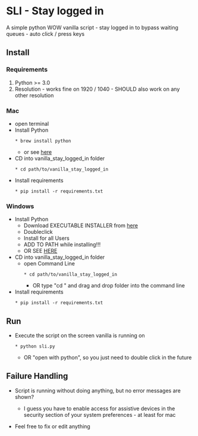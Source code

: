 # SLI - Stay logged in
A simple python WOW vanilla script - stay logged in to bypass waiting queues - auto click / press keys

## Install

### Requirements

1. Python >= 3.0
2. Resolution - works fine on 1920 / 1040 - SHOULD also work on any other resolution

### Mac
* open terminal
* Install Python
	```
	* brew install python
	```
	* or see [here](https://docs.python-guide.org/starting/install3/osx/)
* CD into vanilla_stay_logged_in folder
	```
	* cd path/to/vanilla_stay_logged_in
	```
* Install requirements
	```
	* pip install -r requirements.txt 
	```

### Windows

* Install Python
	* Download EXECUTABLE INSTALLER from [here](https://www.python.org/downloads/) 
	* Doubleclick
	* Install for all Users
	* ADD TO PATH while installing!!!
	* OR SEE [HERE](https://realpython.com/installing-python/)
* CD into vanilla_stay_logged_in folder
	* open Command Line
		```
		* cd path/to/vanilla_stay_logged_in
		```
		* OR type "cd " and drag and drop folder into the command line
* Install requirements
	```
	* pip install -r requirements.txt
	```
	
## Run

* Execute the script on the screen vanilla is running on
	```
	* python sli.py
	```
	* OR "open with python", so you just need to double click in the future
	
	
## Failure Handling

* Script is running without doing anything, but no error messages are shown?
	 * I guess you have to enable access for assistive devices in the security section of your system preferences - at least for mac

* Feel free to fix or edit anything



